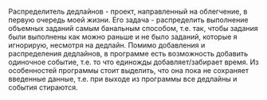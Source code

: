 Распределитель дедлайнов - проект, направленный на облегчение, в первую очередь моей жизни. Его задача - распределить выполнение объемных 
заданий самым банальным способом, т.е. так, чтобы задания были выполнены как можно раньше и не было заданий, которые я игнорирую, несмотря
на дедлайн. Помимо добавления и распределения дедлайнов, в программе есть возможность добавить одиночное событие, т.е. то что единожды 
добавляет/забирает время. Из особенностей программы стоит выделить, что она пока не сохраняет введенные данные, т.е. при выходе из программы
все дедлайны и события стираются.
